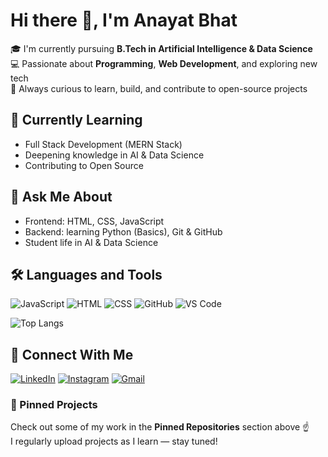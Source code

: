 # Hi there 👋, I'm Anayat Bhat

🎓 I'm currently pursuing **B.Tech in Artificial Intelligence & Data Science**  
💻 Passionate about **Programming**, **Web Development**, and exploring new tech  
🚀 Always curious to learn, build, and contribute to open-source projects



## 🌱 Currently Learning
- Full Stack Development (MERN Stack)
- Deepening knowledge in AI & Data Science
- Contributing to Open Source



## 💬 Ask Me About
- Frontend: HTML, CSS, JavaScript  
- Backend:  learning Python (Basics), Git & GitHub  
- Student life in AI & Data Science



## 🛠️ Languages and Tools
![JavaScript](https://img.shields.io/badge/JavaScript-F7DF1E?style=for-the-badge&logo=javascript&logoColor=black)
![HTML](https://img.shields.io/badge/HTML5-E34F26?style=for-the-badge&logo=html5&logoColor=white)
![CSS](https://img.shields.io/badge/CSS3-1572B6?style=for-the-badge&logo=css3&logoColor=white)
![GitHub](https://img.shields.io/badge/GitHub-100000?style=for-the-badge&logo=github&logoColor=white)
![VS Code](https://img.shields.io/badge/VSCode-007ACC?style=for-the-badge&logo=visual-studio-code&logoColor=white)



![Top Langs](https://github-readme-stats.vercel.app/api/top-langs/?username=Anayat-bhat&layout=compact&theme=tokyonight)



## 🔗 Connect With Me
[![LinkedIn](https://img.shields.io/badge/LinkedIn-0077B5?style=for-the-badge&logo=linkedin&logoColor=white)](https://www.linkedin.com/in/anayat-bhat-221aaa337)
[![Instagram](https://img.shields.io/badge/Instagram-E4405F?style=for-the-badge&logo=instagram&logoColor=white)](https://www.instagram.com/inayat_.bhat_/?utm_source=ig_web_button_share_sheet)
[![Gmail](https://img.shields.io/badge/Gmail-D14836?style=for-the-badge&logo=gmail&logoColor=white)](mailto:anayatbhat129@gmail.com)



### 📌 Pinned Projects
Check out some of my work in the **Pinned Repositories** section above ☝️  
I regularly upload projects as I learn — stay tuned!


 
